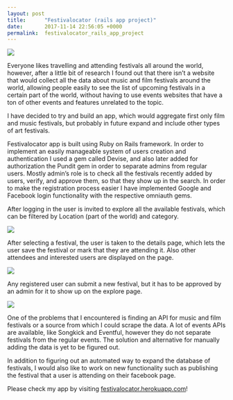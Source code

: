 ```yaml
---
layout: post
title:      "Festivalocator (rails app project)"
date:       2017-11-14 22:56:05 +0000
permalink:  festivalocator_rails_app_project
---
```



![](https://cdn-images-1.medium.com/max/1600/1*wssl9pVpfu868Tu6nPBCAQ.gif)

Everyone likes travelling and attending festivals all around the world, however, after a little bit of research I found out that there isn’t a website that would collect all the data about music and film festivals around the world, allowing people easily to see the list of upcoming festivals in a certain part of the world, without having to use events websites that have a ton of other events and features unrelated to the topic.

I have decided to try and build an app, which would aggregate first only film and music festivals, but probably in future expand and include other types of art festivals.

Festivalocator app is built using Ruby on Rails framework. In order to implement an easily manageable system of users creation and authentication I used a gem called Devise, and also later added for authorization the Pundit gem in order to separate admins from regular users. Mostly admin’s role is to check all the festivals recently added by users, verify, and approve them, so that they show up in the search. In order to make the registration process easier I have implemented Google and Facebook login functionality with the respective omniauth gems.

After logging in the user is invited to explore all the available festivals, which can be filtered by Location (part of the world) and category.

![](https://cdn-images-1.medium.com/max/1600/1*sumEGG-Kn0i8DvxHvEA7Vw.png)

After selecting a festival, the user is taken to the details page, which lets the user save the festival or mark that they are attending it. Also other attendees and interested users are displayed on the page.

![](https://cdn-images-1.medium.com/max/1600/1*FyGwYaGchZodMnLRydtPvQ.png)

Any registered user can submit a new festival, but it has to be approved by an admin for it to show up on the explore page.

![](https://cdn-images-1.medium.com/max/1600/1*b2_E_gt45_uO0WPOu3WMDQ.png)

One of the problems that I encountered is finding an API for music and film festivals or a source from which I could scrape the data. A lot of events APIs are available, like Songkick and Eventful, however they do not separate festivals from the regular events. The solution and alternative for manually adding the data is yet to be figured out.

In addition to figuring out an automated way to expand the database of festivals, I would also like to work on new functionality such as publishing the festival that a user is attending on their facebook page.

Please check my app by visiting [festivalocator.herokuapp.com](http://)!




